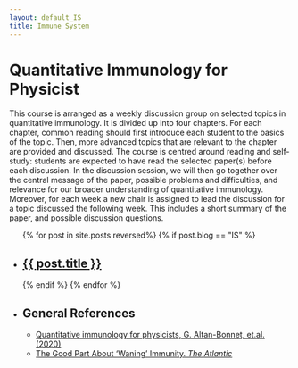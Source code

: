 ```yaml
---
layout: default_IS
title: Immune System
---
```

<h1>Quantitative Immunology for Physicist</h1>

This course is arranged as a weekly discussion group on selected topics in quantitative immunology. It is divided up into four chapters. For each chapter, common reading should first introduce each student to the basics of the topic. Then, more advanced topics that are relevant to the chapter are provided and discussed. The course is centred around reading and self-study: students are expected to have read the selected paper(s) before each discussion. In the discussion session, we will then go together over the central message of the paper, possible problems and difficulties, and relevance for our broader understanding of quantitative immunology. Moreover, for each week a new chair is assigned to lead the discussion for a topic discussed the following week. This includes a short summary of the paper, and possible discussion questions.
<ul>
  {% for post in site.posts reversed%}
  	{% if post.blog == "IS" %}
    <li>
      <h2><a href="{{ post.url }}">{{ post.title }}</a></h2>
      <!--{{ post.excerpt }}-->
    </li>
    {% endif %}
  {% endfor %}

  <li><h2>General References</h2>
<ul>
<li> <a href="https://www.sciencedirect.com/science/article/pii/S0370157320300090">Quantitative immunology for physicists, G. Altan-Bonnet, et.al. (2020) </a>
  <li> <a href= "https://www.theatlantic.com/science/archive/2021/10/waning-immunity-not-all-bad/620436/" > The Good Part About ‘Waning’ Immunity. <em>The Atlantic</em>
  </a></li>
  </li>
</ul>
</li>
</ul>
&nbsp;

